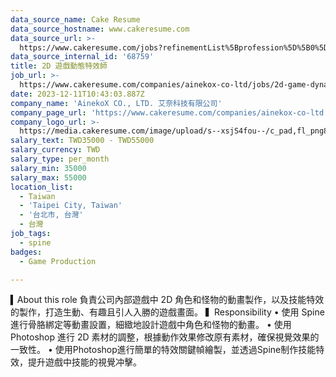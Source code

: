 ```yaml
---
data_source_name: Cake Resume
data_source_hostname: www.cakeresume.com
data_source_url: >-
  https://www.cakeresume.com/jobs?refinementList%5Bprofession%5D%5B0%5D=game-production&range%5Bsalary_range%5D%5Bmin%5D=100000
data_source_internal_id: '68759'
title: 2D 遊戲動態特效師
job_url: >-
  https://www.cakeresume.com/companies/ainekox-co-ltd/jobs/2d-game-dynamic-effects-artist
date: 2023-12-11T10:43:03.887Z
company_name: 'AinekoX CO., LTD. 艾奈科技有限公司'
company_page_url: 'https://www.cakeresume.com/companies/ainekox-co-ltd'
company_logo_url: >-
  https://media.cakeresume.com/image/upload/s--xsjS4fou--/c_pad,fl_png8,h_200,w_200/v1701857898/i8uxyl0nbrhj0uhm82rc.png
salary_text: TWD35000 - TWD55000
salary_currency: TWD
salary_type: per_month
salary_min: 35000
salary_max: 55000
location_list:
  - Taiwan
  - 'Taipei City, Taiwan'
  - '台北市, 台灣'
  - 台灣
job_tags:
  - spine
badges:
  - Game Production

---
```


▍About this role 負責公司內部遊戲中 2D 角色和怪物的動畫製作，以及技能特效的製作，打造生動、有趣且引人入勝的遊戲畫面。 ▍Responsibility • 使用 Spine 進行骨胳綁定等動畫設置，細緻地設計遊戲中角色和怪物的動畫。 • 使用 Photoshop 進行 2D 素材的調整，根據動作效果修改原有素材，確保視覺效果的一致性。 • 使用Photoshop進行簡單的特效關鍵幀繪製，並透過Spine制作技能特效，提升遊戲中技能的視覺冲擊。